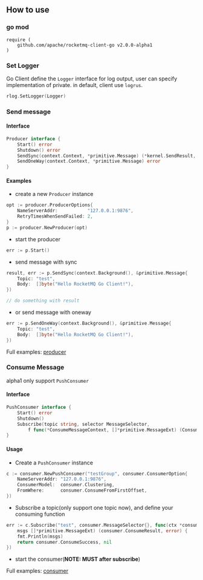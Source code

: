 ## How to use

### go mod
```
require (
    github.com/apache/rocketmq-client-go v2.0.0-alpha1
)
```

### Set Logger
Go Client define the `Logger` interface for log output, user can specify implementation of private.
in default, client use `logrus`.
```go
rlog.SetLogger(Logger)
```

### Send message
#### Interface
```go
Producer interface {
	Start() error
	Shutdown() error
	SendSync(context.Context, *primitive.Message) (*kernel.SendResult, error)
	SendOneWay(context.Context, *primitive.Message) error
}
```

#### Examples
- create a new `Producer` instance
```go
opt := producer.ProducerOptions{
    NameServerAddr:           "127.0.0.1:9876",
    RetryTimesWhenSendFailed: 2,
}
p := producer.NewProducer(opt)
```

- start the producer
```go 
err := p.Start()
```

- send message with sync
```go
result, err := p.SendSync(context.Background(), &primitive.Message{
    Topic: "test",
    Body:  []byte("Hello RocketMQ Go Client!"),
})

// do something with result
```

- or send message with oneway
```go 
err := p.SendOneWay(context.Background(), &primitive.Message{
    Topic: "test",
    Body:  []byte("Hello RocketMQ Go Client!"),
})
```
Full examples: [producer](../examples/producer/main.go)

### Consume Message
alpha1 only support `PushConsumer`

#### Interface
```go
PushConsumer interface {
	Start() error
	Shutdown()
	Subscribe(topic string, selector MessageSelector,
		f func(*ConsumeMessageContext, []*primitive.MessageExt) (ConsumeResult, error)) error
}
```

#### Usage
- Create a `PushConsumer` instance
```go
c := consumer.NewPushConsumer("testGroup", consumer.ConsumerOption{
    NameServerAddr: "127.0.0.1:9876",
    ConsumerModel:  consumer.Clustering,
    FromWhere:      consumer.ConsumeFromFirstOffset,
})
```

- Subscribe a topic(only support one topic now), and define your consuming function
```go
err := c.Subscribe("test", consumer.MessageSelector{}, func(ctx *consumer.ConsumeMessageContext,
    msgs []*primitive.MessageExt) (consumer.ConsumeResult, error) {
    fmt.Println(msgs)
    return consumer.ConsumeSuccess, nil
})
```
- start the consumer(**NOTE: MUST after subscribe**)

Full examples: [consumer](../examples/consumer/main.go)